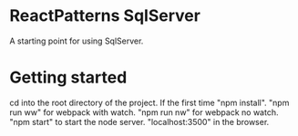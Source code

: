 # ReactPatterns SqlServer

A starting point for using SqlServer.

# Getting started

cd into the root directory of the project. If the first time "npm install". "npm run ww" for webpack with watch.
"npm run nw" for webpack no watch. "npm start" to start the node server. "localhost:3500" in the browser.

